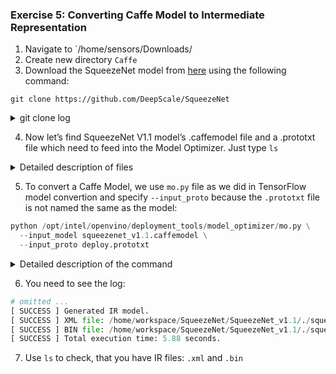 ### Exercise 5: Converting Caffe Model to Intermediate Representation

1. Navigate to `/home/sensors/Downloads/
2. Create new directory `Caffe`
3. Download the SqueezeNet model from [here](https://github.com/forresti/SqueezeNet) using the following command:

`git clone https://github.com/DeepScale/SqueezeNet`

<details><summary>git clone log</summary>
<p>

```python
Cloning into 'SqueezeNet'...
remote: Enumerating objects: 107, done.
remote: Total 107 (delta 0), reused 0 (delta 0), pack-reused 107
Receiving objects: 100% (107/107), 8.83 MiB | 0 bytes/s, done.
Resolving deltas: 100% (49/49), done.
Checking connectivity... done.
```

</p>
</details>

4. Now let’s find SqueezeNet V1.1 model’s .caffemodel file and a .prototxt file which need to feed into the Model Optimizer. Just type `ls`

<details><summary>Detailed description of files</summary>
<p>

`deploy.prototxt` - please take a look this file using cat, you see about a hundred of layers which is considered as a deploy-ready prototxt file that contains a topology structure and layer attributes
Reference: [Converting a Caffe* Model](https://docs.openvinotoolkit.org/2018_R5/_docs_MO_DG_prepare_model_convert_model_Convert_Model_From_Caffe.html#caffe_specific_conversion_params)

`solver.prototxt` - additional training details (we don’t need it here)

`README.md` - A README.md is a reference for other users visiting a repository and documents steps for them to get a model up and running.
Reference: [What is README.MD file and why do I need it?](https://www.quora.com/What-is-README-MD-file-and-why-do-I-need-it)

`solver.prototxt` - additional training details (learning rate schedule, etc.) (we don’t need it here)

`squeezenet_v1.1.caffemodel` - pretrained model parameters

`train_val.prototxt` - model architecture (we don’t need it here)

Reference: [SqueezeNet](https://github.com/forresti/SqueezeNet)

</p>
</details>

5. To convert a Caffe Model, we use `mo.py` file as we did in TensorFlow model convertion and specify `--input_proto` because the `.prototxt` file is not named the same as the model:

```python
python /opt/intel/openvino/deployment_tools/model_optimizer/mo.py \
  --input_model squeezenet_v1.1.caffemodel \
  --input_proto deploy.prototxt
```

<details><summary>Detailed description of the command</summary>
<p> 
  
  `python /opt/intel/openvino/deployment_tools/model_optimizer/mo.py` - the `mo.py` script to simply convert a model

`--input_model squeezenet_v1.1.caffemodel` - the path to the input model `.caffemodel` file

`--input_proto deploy.prototxt` - it specifies deploy-ready `.prototxt` file
</p>
</details>

6. You need to see the log:

```python
# omitted ...
[ SUCCESS ] Generated IR model.
[ SUCCESS ] XML file: /home/workspace/SqueezeNet/SqueezeNet_v1.1/./squeezenet_v1.1.xml
[ SUCCESS ] BIN file: /home/workspace/SqueezeNet/SqueezeNet_v1.1/./squeezenet_v1.1.bin
[ SUCCESS ] Total execution time: 5.88 seconds.
```

7. Use `ls` to check, that you have IR files: `.xml` and `.bin`
